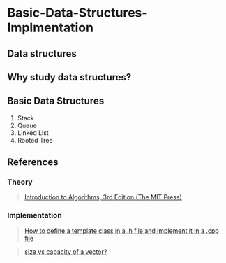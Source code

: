 # Basic-Data-Structures-Implmentation

## Data structures

## Why study data structures?

## Basic Data Structures
1. Stack
2. Queue
3. Linked List
4. Rooted Tree

## References

### Theory
>[ Introduction to Algorithms, 3rd Edition (The MIT Press) ](https://www.amazon.com/Introduction-Algorithms-3rd-MIT-Press/dp/0262033844)

### Implementation
>[ How to define a template class in a .h file and implement it in a .cpp file  ](https://www.codeproject.com/Articles/48575/How-to-define-a-template-class-in-a-h-file-and-imp)

>[ size vs capacity of a vector?  ](https://stackoverflow.com/questions/6296945/size-vs-capacity-of-a-vector)
